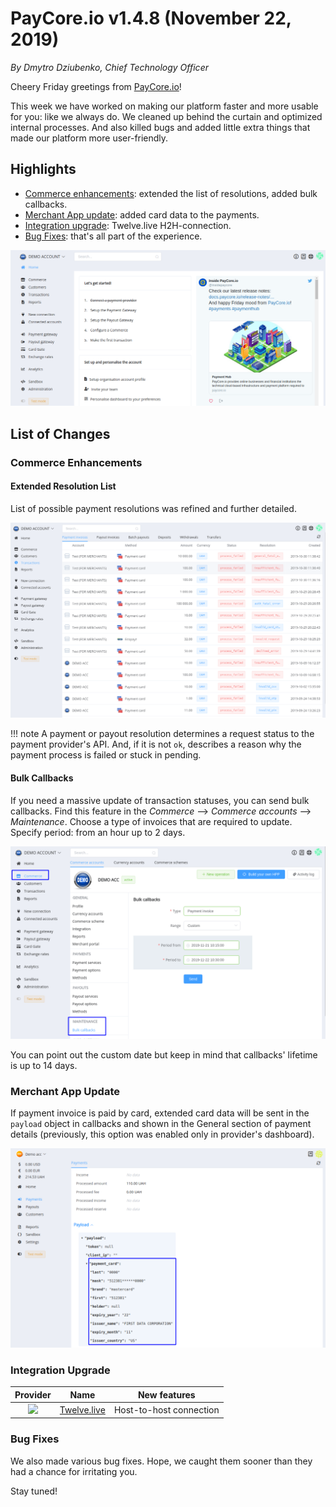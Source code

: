 # **PayCore.io v1.4.8 (November 22, 2019)**

*By Dmytro Dziubenko, Chief Technology Officer*

Cheery Friday greetings from [PayCore.io](http://paycore.io/)!

This week we have worked on making our platform faster and more usable for you: like we always do. We cleaned up behind the curtain and optimized internal processes. And also killed bugs and added little extra things that made our platform more user-friendly.

## Highlights

* [Commerce enhancements](#commerce-enhancements): extended the list of resolutions, added bulk callbacks.
* [Merchant App update](#merchant-app-update): added card data to the payments.
* [Integration upgrade](#integration-upgrade): Twelve.live H2H-connection.
* [Bug Fixes](#bug-fixes): that's all part of the experience.

![Dashboard's view](images/v1.4.8/dashboard.png)

## List of Changes

### Commerce Enhancements

#### Extended Resolution List

List of possible payment resolutions was refined and further detailed.

![Payment invoices](images/v1.4.8/payment-invoices.png)

!!! note
    A payment or payout resolution determines a request status to the payment provider's API. And, if it is not `ok`, describes a reason why the payment process is failed or stuck in pending.

#### Bulk Callbacks

If you need a massive update of transaction statuses, you can send bulk callbacks. Find this feature in the *Commerce* --> *Commerce accounts* --> *Maintenance*. Choose a type of invoices that are required to update.  Specify period: from an hour up to 2 days.

![Bulk Callbacks](images/v1.4.8/bulk-callbacks.png)

You can point out the custom date but keep in mind that callbacks' lifetime is up to 14 days.

### Merchant App Update

If payment invoice is paid by card, extended card data will be sent in the `payload` object in callbacks and shown in the General section of payment details (previously, this option was enabled only in provider's dashboard).

![Card Data](images/v1.4.8/payload.png)

### Integration Upgrade

| Provider | Name  | New features |
|:-:|:-:|:-:|
| <img src="https://static.openfintech.io/payment_providers/twelvelive/logo.svg?w=70" width="25px"> | [Twelve.live](/connectors/twelvelive/) | Host-to-host connection |

### Bug Fixes

We also made various bug fixes. Hope, we caught them sooner than they had a chance for irritating you.

Stay tuned!
